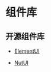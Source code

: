 # 组件库

## 开源组件库

* [ElementUI](https://element.eleme.cn/#/zh-CN)

* [NutUI](https://nutui.jd.com/#/index)
